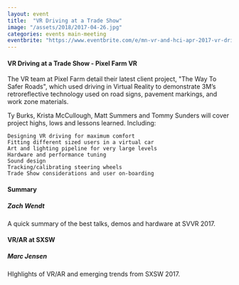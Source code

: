 ```yaml
---
layout: event
title:  "VR Driving at a Trade Show"
image: "/assets/2018/2017-04-26.jpg"
categories: events main-meeting
eventbrite: "https://www.eventbrite.com/e/mn-vr-and-hci-apr-2017-vr-driving-at-a-trade-show-tickets-33781124252?aff=ebdsoporgprofile"
---
```


#### VR Driving at a Trade Show - Pixel Farm VR

The VR team at Pixel Farm detail their latest client project, "The Way To Safer Roads", which used driving in Virtual Reality to demonstrate 3M’s retroreflective technology used on road signs, pavement markings, and work zone materials.

Ty Burks, Krista McCullough, Matt Summers and Tommy Sunders will cover project highs, lows and lessons learned. Including:

    Designing VR driving for maximum comfort
    Fitting different sized users in a virtual car
    Art and lighting pipeline for very large levels
    Hardware and performance tuning
    Sound design
    Tracking/calibrating steering wheels
    Trade Show considerations and user on-boarding

####  Summary
##### Zach Wendt

A quick summary of the best talks, demos and hardware at SVVR 2017.

#### VR/AR at SXSW
##### Marc Jensen

HIghlights of VR/AR and emerging trends from SXSW 2017.